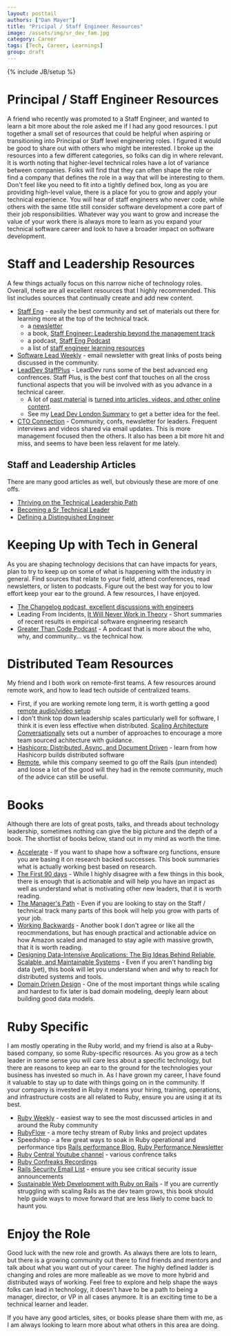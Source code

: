 ```yaml
---
layout: posttail
authors: ["Dan Mayer"]
title: "Pricipal / Staff Engineer Resources"
image: /assets/img/sr_dev_fam.jpg
category: Career
tags: [Tech, Career, Learnings]
group: draft
---
```


{% include JB/setup %}

# Principal / Staff Engineer Resources

A friend who recently was promoted to a Staff Engineer, and wanted to learn a bit more about the role asked me if I had any good resources. I put together a small set of resources that could be helpful when aspiring or transitioning into Principal or Staff level engineering roles. I figured it would be good to share out with others who might be interested. I broke up the resources into a few different categories, so folks can dig in where relevant. It is worth noting that higher-level technical roles have a lot of variance between companies. Folks will find that they can often shape the role or find a company that defines the role in a way that will be interesting to them. Don't feel like you need to fit into a tightly defined box, long as you are providing high-level value, there is a place for you to grow and apply your technical experience. You will hear of staff engineers who never code, while others with the same title still consider software development a core part of their job responsibilities. Whatever way you want to grow and increase the value of your work there is always more to learn as you expand your technical software career and look to have a broader impact on software development.

# Staff and Leadership Resources

A few things actually focus on this narrow niche of technology roles. Overall, these are all excellent resources that I highly recommended.
This list includes sources that continually create and add new content.

* [Staff Eng](https://staffeng.com/) - easily the best community and set of materials out there for learning more at the top of the technical track.
  * a [newsletter](https://staffeng.com/)
  * a book, [Staff Engineer: Leadership beyond the management track](https://staffeng.com/book)
  * a podcast, [Staff Eng Podcast](https://podcast.staffeng.com/)
  * a list of [staff engineer learning resources](https://staffeng.com/guides/learning-materials)
* [Software Lead Weekly](https://softwareleadweekly.com/) - email newsletter with great links of posts being discussed in the community.
* [LeadDev StaffPlus](https://leaddev.com/staffpluslive) - LeadDev runs some of the best advanced eng confrences. Staff Plus, is the best conf that touches on all the cross functional aspects that you will be involved with as you advance in a technical career.
  * A lot of [past material](https://www.youtube.com/watch?v=7-ELnjgbS-o) is [turned into articles, videos, and other online content](https://leaddev.com/events/influencing-without-management-authority-senior-individual-contributor).
  * See my [Lead Dev London Summary](https://www.mayerdan.com/programming/2018/07/18/lead-dev-conf-london) to get a better idea for the feel.
* [CTO Connection](https://www.ctoconnection.com/) - Community, confs, newsletter for leaders. Frequent interviews and videos shared via email updates. This is more management focused then the others. It also has been a bit more hit and miss, and seems to have been less relavent for me lately.


## Staff and Leadership Articles

There are many good articles as well, but obviously these are more of one offs.

* [Thriving on the Technical Leadership Path](https://keavy.com/work/thriving-on-the-technical-leadership-path/)
* [Becoming a Sr Technical Leader](https://blog.coinbase.com/on-becoming-a-senior-technical-leader-14106f1383b8)
* [Defining a Distinguished Engineer](https://blog.jessfraz.com/post/defining-a-distinguished-engineer/)

# Keeping Up with Tech in General

As you are shaping technology decisions that can have impacts for years, plan to try to keep up on some of what is happening with the industry in general. Find sources that relate to your field, attend conferences, read newsletters, or listen to podcasts. Figure out the best way for you to low effort keep your ear to the ground. A few resources, I have enjoyed.

* [The Changelog podcast, excellent discussions with engineers](https://changelog.com/podcast)  
* Leading From Incidents, [It Will Never Work in Theory](https://neverworkintheory.org/) - Short summaries of recent results in empirical software engineering research
* [Greater Than Code Podcast](https://www.greaterthancode.com/) - A podcast that is more about the who, why, and community... vs the technical how.

# Distributed Team Resources

My friend and I both work on remote-first teams. A few resources around remote work, and how to lead tech outside of centralized teams.

* First, if you are working remote long term, it is worth getting a good [remote audio/video setup](https://olivierlacan.com/posts/high-fidelity-remote-communication/)
* I don't think top down leadership scales particularly well for software, I think it is even less effective when distributed. [Scaling Architecture Conversationally](https://martinfowler.com/articles/scaling-architecture-conversationally.html) sets out a number of approaches to encourage a more team sourced achitecture with guidance. 
* [Hashicorp: Distributed, Async, and Document Driven](https://works.hashicorp.com/) - learn from how Hashicorp builds distributed software
* [Remote](https://www.amazon.com/Remote-Office-Required-Jason-Fried-ebook), while this company seemed to go off the Rails (pun intended) and loose a lot of the good will they had in the remote community, much of the advice can still be useful.

# Books

Although there are lots of great posts, talks, and threads about technology leadership, sometimes nothing can give the big picture and the depth of a book. The shortlist of books below, stand out in my mind as worth the time.

* [Accelerate](https://www.amazon.com/Accelerate-Building-Performing-Technology-Organizations) - If you want to shape how a software org functions, ensure you are basing it on research backed successes. This book summaries what is actually working best based on research.
* [The First 90 days](https://www.amazon.com/First-90-Days-Strategies-Expanded) - While I highly disagree with a few things in this book, there is enough that is actionable and will help you have an impact as well as understand what is motivating other new leaders, that it is worth reading.
* [The Manager's Path](https://www.amazon.com/Managers-Path-Leaders-Navigating-Growth-ebook) - Even if you are looking to stay on the Staff / technical track many parts of this book will help you grow with parts of your job.
* [Working Backwards](https://www.amazon.com/Working-Backwards-Insights-Stories-Secrets-ebook) - Another book I don't agree or like all the reocmmendations, but has enough practical and actionable advice on how Amazon scaled and managed to stay agile with massive growth, that it is worth reading.
* [Designing Data-Intensive Applications: The Big Ideas Behind Reliable, Scalable, and Maintainable Systems](https://www.amazon.com/Designing-Data-Intensive-Applications-Reliable-Maintainable-ebook) - Even if you aren't handling big data (yet), this book will let you understand when and why to reach for distributed systems and tools.
* [Domain Driven Design](https://www.amazon.com/Domain-Driven-Design-Tackling-Complexity-Software-ebook-dp-B00794TAUG/dp/B00794TAUG/ref=mt_other?_encoding=UTF8&me=&qid=1640219028) - One of the most important things while scaling and hardest to fix later is bad domain modeling, deeply learn about building good data models.

# Ruby Specific

I am mostly operating in the Ruby world, and my friend is also at a Ruby-based company, so some Ruby-specific resources. As you grow as a tech leader in some sense you will care less about a specific technology, but there are reasons to keep an ear to the ground for the technologies your business has invested so much in. As I have grown my career, I have found it valuable to stay up to date with things going on in the community. If your company is invested in Ruby it means your hiring, training, operations, and infrastructure costs are all related to Ruby, ensure you are using it at its best.

* [Ruby Weekly](https://rubyweekly.com/) - easiest way to see the most discussed articles in and around the Ruby community
* [RubyFlow](https://rubyflow.com/) - a more techy stream of Ruby links and project updates
* Speedshop - a few great ways to soak in Ruby operational and performance tips [Rails performance Blog](https://www.speedshop.co/blog/), [Ruby Performance Newsletter](https://speedshop.us11.list-manage.com/subscribe?u=1aa0f43522f6d9ef96d1c5d6f&id=840412962b)
* [Ruby Central Youtube channel](https://www.youtube.com/channel/UCpFXaEz3vKJ45XjW5m5pbow) - various confrence talks
* [Ruby Confreaks Recordings](https://www.youtube.com/results?search_query=confreaks+ruby)
* [Rails Security Email List](https://groups.google.com/g/rubyonrails-security) - ensure you see critical security issue announcements
* [Sustainable Web Development with Ruby on Rails](https://sustainable-rails.com/) - If you are currently struggling with scaling Rails as the dev team grows, this book should help guide ways to move forward that are less likely to come back to haunt you.

# Enjoy the Role

Good luck with the new role and growth. As always there are lots to learn, but there is a growing community out there to find friends and mentors and talk about what you want out of your career. The highly defined ladder is changing and roles are more malleable as we move to more hybrid and distributed ways of working. Feel free to explore and help shape the ways folks can lead in technology, it doesn't have to be a path to being a manager, director, or VP in all cases anymore. It is an exciting time to be a technical learner and leader.

If you have any good articles, sites, or books please share them with me, as I am always looking to learn more about what others in this area are doing.